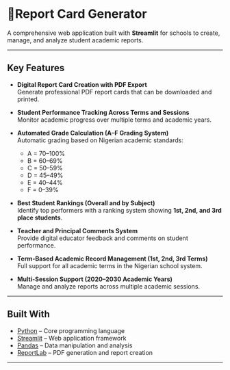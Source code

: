 # 📘Report Card Generator  

A comprehensive web application built with **Streamlit** for schools to create, manage, and analyze student academic reports.  

---

##  Key Features  

- **Digital Report Card Creation with PDF Export**  
  Generate professional PDF report cards that can be downloaded and printed.  

- **Student Performance Tracking Across Terms and Sessions**  
  Monitor academic progress over multiple terms and academic years.  

- **Automated Grade Calculation (A–F Grading System)**  
  Automatic grading based on Nigerian academic standards:  
  - A = 70–100%  
  - B = 60–69%  
  - C = 50–59%  
  - D = 45–49%  
  - E = 40–44%  
  - F = 0–39%  

- **Best Student Rankings (Overall and by Subject)**  
  Identify top performers with a ranking system showing **1st, 2nd, and 3rd place students**.  

- **Teacher and Principal Comments System**  
  Provide digital educator feedback and comments on student performance.  

- **Term-Based Academic Record Management (1st, 2nd, 3rd Terms)**  
  Full support for all academic terms in the Nigerian school system.  

- **Multi-Session Support (2020–2030 Academic Years)**  
  Manage and analyze reports across multiple academic sessions.  

---

## Built With  

- [Python](https://www.python.org/) – Core programming language  
- [Streamlit](https://streamlit.io/) – Web application framework  
- [Pandas](https://pandas.pydata.org/) – Data manipulation and analysis  
- [ReportLab](https://www.reportlab.com/) – PDF generation and report creation  

---


